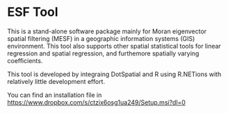# ESF Tool

This is a stand-alone software package mainly for Moran eigenvector spatial filtering (MESF) in a geographic information systems (GIS) environment. This tool also supports other spatial statistical tools for linear regression and spatial regression, and furthemore spatially varying coefficients. 

This tool is developed by integraing DotSpatial and R using R.NETions with relatively little development effort.

You can find an installation file in https://www.dropbox.com/s/ctzix6osg1ua249/Setup.msi?dl=0

